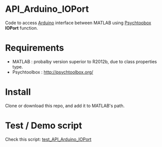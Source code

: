 # API_Arduino_IOPort

Code to access [Arduino](https://www.arduino.cc/) interface between MATLAB using [Psychtoobox](http://psychtoolbox.org/) **IOPort** function.

# Requirements
- MATLAB : probalby version superior to R2012b, due to class properties type.
- Psychtoolbox : http://psychtoolbox.org/

# Install
Clone or download this repo, and add it to MATLAB's path.

# Test / Demo script
Check this script: [test_API_Arduino_IOPort](test_API_Arduino_IOPort.m)
